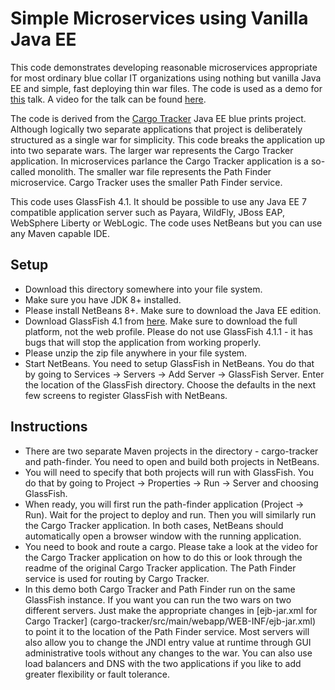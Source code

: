 Simple Microservices using Vanilla Java EE
==========================================
This code demonstrates developing reasonable microservices appropriate for
most ordinary blue collar IT organizations using nothing but vanilla Java EE 
and simple, fast deploying thin war files. The code is used as a demo for 
[this](http://www.slideshare.net/reza_rahman/javaee-microservices) talk. A
video for the talk can be found [here](https://www.youtube.com/watch?v=bS6zKgMb8So).

The code is derived from the [Cargo Tracker](https://cargotracker.java.net/)
Java EE blue prints project. Although logically two separate applications that 
project is deliberately structured as a single war for simplicity. This code
breaks the application up into two separate wars. The larger war represents the 
Cargo Tracker application. In microservices parlance the Cargo Tracker 
application is a so-called monolith. The smaller war file represents the 
Path Finder microservice. Cargo Tracker uses the smaller Path Finder service.

This code uses GlassFish 4.1. It should be possible to use any Java EE 7 
compatible application server such as Payara, WildFly, JBoss EAP, 
WebSphere Liberty or WebLogic. The code uses NetBeans but you can use any Maven 
capable IDE. 

Setup
-----
* Download this directory somewhere into your file system.
* Make sure you have JDK 8+ installed.
* Please install NetBeans 8+. Make sure to download the Java EE edition.
* Download GlassFish 4.1 from [here](https://glassfish.java.net/download-archive.html). Make sure to download the 
full platform, not the web profile. Please do not use GlassFish 4.1.1 - it 
has bugs that will stop the application from working properly.
* Please unzip the zip file anywhere in your file system.
* Start NetBeans. You need to setup GlassFish in NetBeans. You do that by going to 
Services -> Servers -> Add Server -> GlassFish Server. Enter the location of 
the GlassFish directory. Choose the defaults in the next few screens to register 
GlassFish with NetBeans.

Instructions
------------
* There are two separate Maven projects in the directory - 
cargo-tracker and path-finder. You need to open and build both projects in NetBeans.
* You will need to specify that both projects will run with GlassFish. You do 
that by going to Project -> Properties -> Run -> Server and choosing GlassFish.
* When ready, you will first run the path-finder application (Project -> Run). 
Wait for the project to deploy and run. Then you will similarly run the 
Cargo Tracker application. In both cases, NetBeans should automatically open a 
browser window with the running application.
* You need to book and route a cargo. Please take a look at the video for the 
Cargo Tracker application on how to do this or look through the readme of the 
original Cargo Tracker application. The Path Finder service is used for
routing by Cargo Tracker.
* In this demo both Cargo Tracker and Path Finder run on the same GlassFish 
instance. If you want you can run the two wars on two different servers. Just 
make the appropriate changes in [ejb-jar.xml for Cargo Tracker]
(cargo-tracker/src/main/webapp/WEB-INF/ejb-jar.xml) to point it to the location 
of the Path Finder service. Most servers will also allow you to change the JNDI 
entry value at runtime through GUI administrative tools without any changes to 
the war. You can also use load balancers and DNS with the two applications if 
you like to add greater flexibility or fault tolerance.
